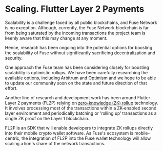 # Scaling. Flutter Layer 2 Payments

Scalability is a challenge faced by all public blockchains, and Fuse Network is no exception. Although, currently, the Fuse Network blockchain is far from being saturated by the incoming transactions the project team is keenly aware that this may change at any moment.&#x20;

Hence, research has been ongoing into the potential options for boosting the scalability of Fuse without significantly sacrificing decentralization and security.&#x20;

One approach the Fuse team has been considering closely for boosting scalability is optimistic rollups. We have been carefully researching the available options, including Arbitrum and Optimism and we hope to be able to update our community soon on the state and future direction of that effort.&#x20;

Another line of research and development work has been around Flutter Layer 2 payments (FL2P) relying on [zero-knowledge (ZK) rollup](https://docs.ethhub.io/ethereum-roadmap/layer-2-scaling/zk-rollups/) technology. It involves processing most of the transactions within a ZK-enabled second layer environment and periodically batching or 'rolling up' transactions as a single ZK proof on the Layer 1 blockchain.

FL2P is an SDK that will enable developers to integrate ZK rollups directly into their mobile crypto wallet software. As Fuse's ecosystem is mobile-centric, the integration of FL2P into the Fuse wallet technology will allow scaling a lion's share of the network transactions. &#x20;
